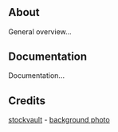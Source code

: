 # <NAME>

## About

General overview...

## Documentation

Documentation...
## Credits

[stockvault](https://www.stockvault.net) - [background photo](https://www.stockvault.net/photo/189906/traffic#)